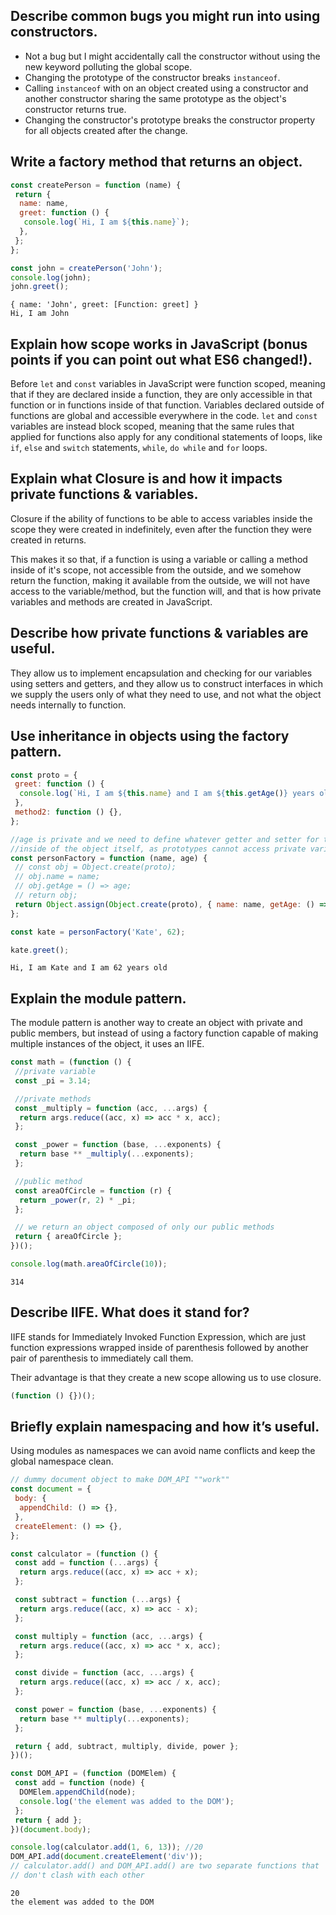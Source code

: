 ## **Describe common bugs you might run into using constructors.**

- Not a bug but I might accidentally call the constructor without using the new keyword polluting the global scope.
- Changing the prototype of the constructor breaks `instanceof`.
- Calling `instanceof` with on an object created using a constructor and another constructor sharing the same prototype as the object's constructor returns true.
- Changing the constructor's prototype breaks the constructor property for all objects created after the change.

## **Write a factory method that returns an object.**

```javascript
const createPerson = function (name) {
 return {
  name: name,
  greet: function () {
   console.log(`Hi, I am ${this.name}`);
  },
 };
};

const john = createPerson('John');
console.log(john);
john.greet();
```

    { name: 'John', greet: [Function: greet] }
    Hi, I am John

## **Explain how scope works in JavaScript (bonus points if you can point out what ES6 changed!).**

Before `let` and `const` variables in JavaScript were function scoped, meaning that if they are declared inside a function, they are only accessible in that function or in functions inside of that function. Variables declared outside of functions are global and accessible everywhere in the code.
`let` and `const` variables are instead block scoped, meaning that the same rules that applied for functions also apply for any conditional statements of loops, like `if`, `else` and `switch` statements, `while`, `do while` and `for` loops.

## **Explain what Closure is and how it impacts private functions & variables.**

Closure if the ability of functions to be able to access variables inside the scope they were created in indefinitely, even after the function they were created in returns.

This makes it so that, if a function is using a variable or calling a method inside of it's scope, not accessible from the outside, and we somehow return the function, making it available from the outside, we will not have access to the variable/method, but the function will, and that is how private variables and methods are created in JavaScript.

## **Describe how private functions & variables are useful.**

They allow us to implement encapsulation and checking for our variables using setters and getters, and they allow us to construct interfaces in which we supply the users only of what they need to use, and not what the object needs internally to function.

## **Use inheritance in objects using the factory pattern.**

```javascript
const proto = {
 greet: function () {
  console.log(`Hi, I am ${this.name} and I am ${this.getAge()} years old`);
 },
 method2: function () {},
};

//age is private and we need to define whatever getter and setter for the function
//inside of the object itself, as prototypes cannot access private variables
const personFactory = function (name, age) {
 // const obj = Object.create(proto);
 // obj.name = name;
 // obj.getAge = () => age;
 // return obj;
 return Object.assign(Object.create(proto), { name: name, getAge: () => age });
};

const kate = personFactory('Kate', 62);

kate.greet();
```

    Hi, I am Kate and I am 62 years old

## **Explain the module pattern.**

The module pattern is another way to create an object with private and public members, but instead of using a factory function capable of making multiple instances of the object, it uses an IIFE.

```javascript
const math = (function () {
 //private variable
 const _pi = 3.14;

 //private methods
 const _multiply = function (acc, ...args) {
  return args.reduce((acc, x) => acc * x, acc);
 };

 const _power = function (base, ...exponents) {
  return base ** _multiply(...exponents);
 };

 //public method
 const areaOfCircle = function (r) {
  return _power(r, 2) * _pi;
 };

 // we return an object composed of only our public methods
 return { areaOfCircle };
})();

console.log(math.areaOfCircle(10));
```

    314

## **Describe IIFE. What does it stand for?**

IIFE stands for Immediately Invoked Function Expression, which are just function expressions wrapped inside of parenthesis followed by another pair of parenthesis to immediately call them.

Their advantage is that they create a new scope allowing us to use closure.

```javascript
(function () {})();
```

## **Briefly explain namespacing and how it’s useful.**

Using modules as namespaces we can avoid name conflicts and keep the global namespace clean.

```javascript
// dummy document object to make DOM_API ""work""
const document = {
 body: {
  appendChild: () => {},
 },
 createElement: () => {},
};

const calculator = (function () {
 const add = function (...args) {
  return args.reduce((acc, x) => acc + x);
 };

 const subtract = function (...args) {
  return args.reduce((acc, x) => acc - x);
 };

 const multiply = function (acc, ...args) {
  return args.reduce((acc, x) => acc * x, acc);
 };

 const divide = function (acc, ...args) {
  return args.reduce((acc, x) => acc / x, acc);
 };

 const power = function (base, ...exponents) {
  return base ** multiply(...exponents);
 };

 return { add, subtract, multiply, divide, power };
})();

const DOM_API = (function (DOMElem) {
 const add = function (node) {
  DOMElem.appendChild(node);
  console.log('the element was added to the DOM');
 };
 return { add };
})(document.body);

console.log(calculator.add(1, 6, 13)); //20
DOM_API.add(document.createElement('div'));
// calculator.add() and DOM_API.add() are two separate functions that
// don't clash with each other
```

    20
    the element was added to the DOM

